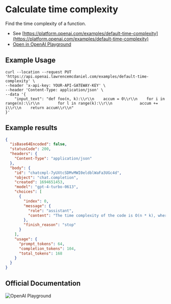 # Calculate time complexity

Find the time complexity of a function.

- See [https://platform.openai.com/examples/default-time-complexity](https://platform.openai.com/examples/default-time-complexity)
- [Open in OpenAI Playground](https://platform.openai.com/playground/p/default-time-complexity)

## Example Usage

```console
curl --location --request PUT 'https://api.openai.lawrencemcdaniel.com/examples/default-time-complexity' \
--header 'x-api-key: YOUR-API-GATEWAY-KEY' \
--header 'Content-Type: application/json' \
--data '{
    "input_text": "def foo(n, k):\\r\\n    accum = 0\\r\\n    for i in range(n):\\r\\n        for l in range(k):\\r\\n            accum += i\\r\\n    return accum\\r\\n"
}'
```

## Example results

```json
{
  "isBase64Encoded": false,
  "statusCode": 200,
  "headers": {
    "Content-Type": "application/json"
  },
  "body": {
    "id": "chatcmpl-7yUXtcSDMvMWI0eldblWaFa3UGc4d",
    "object": "chat.completion",
    "created": 1694651453,
    "model": "gpt-4-turbo-0613",
    "choices": [
      {
        "index": 0,
        "message": {
          "role": "assistant",
          "content": "The time complexity of the code is O(n * k), where n and k are the inputs to the function.\n\nThe outer loop runs 'n' times, and the inner loop runs 'k' times for each iteration of the outer loop. Therefore, the total number of iterations of the inner loop is n * k.\n\nInside the loops, we have a constant-time operation 'accum += i', which takes O(1) time.\n\nHence, the overall time complexity of the code is O(n * k)."
        },
        "finish_reason": "stop"
      }
    ],
    "usage": {
      "prompt_tokens": 64,
      "completion_tokens": 104,
      "total_tokens": 168
    }
  }
}
```

## Official Documentation

![OpenAI Playground](https://raw.githubusercontent.com/FullStackWithLawrence/aws-openai/main/doc/img/examples/example-05-time-complexity.png "OpenAI Playground")
